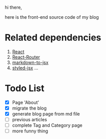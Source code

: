 hi there,

here is the front-end source code of my blog

# Related dependencies

1. [React](https://github.com/facebook/react)
2. [React-Router](https://github.com/ReactTraining/react-router)
3. [markdown-to-jsx](https://github.com/probablyup/markdown-to-jsx)
4. [styled-jsx](https://github.com/zeit/styled-jsx)
...

# Todo List

- [x] Page 'About'
- [x] migrate the blog
- [x] generate blog page from md file
- [ ] previous articles
- [ ] complete Tag and Category page
- [ ] more funny thing